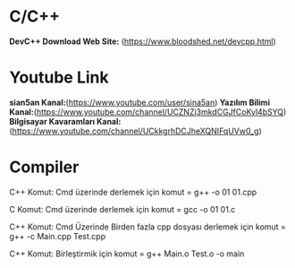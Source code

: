 # C/C++
**DevC++ Download Web Site:** (https://www.bloodshed.net/devcpp.html) <br />
# Youtube Link
**sian5an Kanal:**(https://www.youtube.com/user/sina5an)
**Yazılım Bilimi Kanal:**(https://www.youtube.com/channel/UCZNZj3mkdCGJfCoKyl4bSYQ)
**Bilgisayar Kavaramları Kanal:**(https://www.youtube.com/channel/UCkkgrhDCJheXQNIFqUVw0_g)
# Compiler
C++ Komut: Cmd üzerinde derlemek için komut = g++ -o 01 01.cpp

C Komut: Cmd üzerinde derlemek için komut = gcc -o 01 01.c

C++ Komut: Cmd Üzerinde Birden fazla cpp dosyası derlemek için komut = g++ -c Main.cpp Test.cpp

C++ Komut: Birleştirmik için komut = g++ Main.o Test.o -o main



